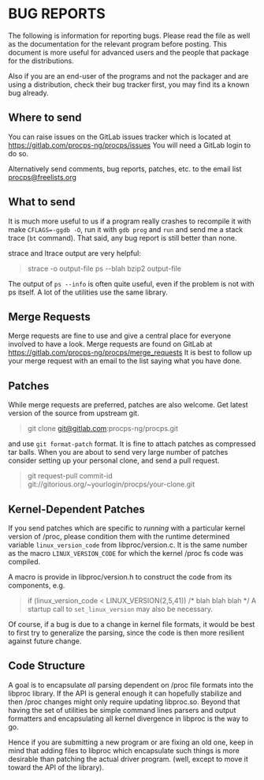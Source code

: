 BUG REPORTS
===========

The following is information for reporting bugs. Please read
the file as well as the documentation for the relevant program
before posting. This document is more useful for advanced users
and the people that package for the distributions.

Also if you are an end-user of the programs and not the packager
and are using a distribution, check their bug tracker first,
you may find its a known bug already.


Where to send
-------------
You can raise issues on the GitLab issues tracker which is 
located at https://gitlab.com/procps-ng/procps/issues You
will need a GitLab login to do so.

Alternatively send comments, bug reports, patches, etc.
to the email list procps@freelists.org

What to send
------------
It is much more useful to us if a program really crashes to recompile it
with make `CFLAGS=-ggdb -O`, run it with `gdb prog` and `run` and send
me a stack trace (`bt` command).  That said, any bug report is still
better than none.

strace and ltrace output are very helpful:

> strace -o output-file ps --blah
> bzip2 output-file

The output of `ps --info` is often quite useful, even if the problem
is not with ps itself. A lot of the utilities use the same library.

Merge Requests
--------------
Merge requests are fine to use and give a central place for
everyone involved to have a look. Merge requests are found
on GitLab at https://gitlab.com/procps-ng/procps/merge_requests
It is best to follow up your merge request with an email to 
the list saying what you have done.

Patches
-------
While merge requests are preferred, patches are also welcome.
Get latest version of the source from upstream git.

> git clone git@gitlab.com:procps-ng/procps.git

and use `git format-patch` format. It is fine to attach patches as
compressed tar balls.  When you are about to send very large number
of patches consider setting up your personal clone, and send a pull
request.

> git request-pull commit-id \
>	git://gitorious.org/~yourlogin/procps/your-clone.git


Kernel-Dependent Patches
------------------------
If you send patches which are specific to *running* with a particular
kernel version of /proc, please condition them with the runtime determined
variable `linux_version_code` from libproc/version.c.  It is the same
number as the macro `LINUX_VERSION_CODE` for which the kernel /proc fs
code was compiled.

A macro is provide in libproc/version.h to construct the code from its
components, e.g.
>  if (linux_version_code < LINUX_VERSION(2,5,41))
>     /* blah blah blah */
A startup call to `set_linux_version` may also be necessary.

Of course, if a bug is due to a change in kernel file formats, it would
be best to first try to generalize the parsing, since the code is then
more resilient against future change.

Code Structure
--------------
A goal is to encapsulate *all* parsing dependent on /proc
file formats into the libproc library.  If the API is general enough
it can hopefully stabilize and then /proc changes might only require
updating libproc.so.  Beyond that having the set of utilities be simple
command lines parsers and output formatters and encapsulating all kernel
divergence in libproc is the way to go.

Hence if you are submitting a new program or are fixing an old one, keep
in mind that adding files to libproc which encapsulate such things is
more desirable than patching the actual driver program.  (well, except
to move it toward the API of the library).
